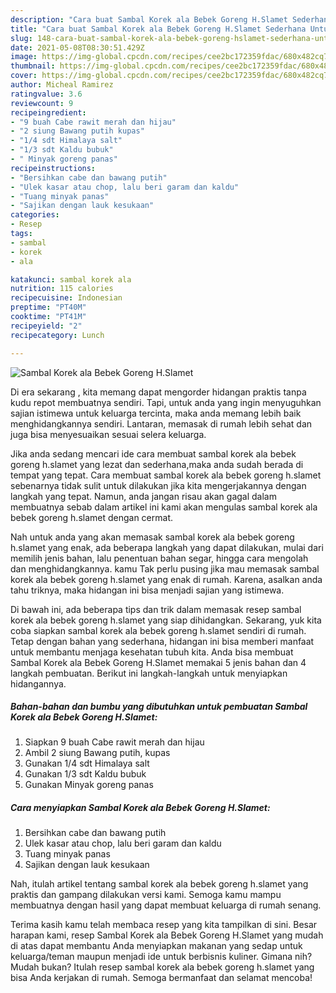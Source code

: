 ```yaml
---
description: "Cara buat Sambal Korek ala Bebek Goreng H.Slamet Sederhana Untuk Jualan"
title: "Cara buat Sambal Korek ala Bebek Goreng H.Slamet Sederhana Untuk Jualan"
slug: 148-cara-buat-sambal-korek-ala-bebek-goreng-hslamet-sederhana-untuk-jualan
date: 2021-05-08T08:30:51.429Z
image: https://img-global.cpcdn.com/recipes/cee2bc172359fdac/680x482cq70/sambal-korek-ala-bebek-goreng-hslamet-foto-resep-utama.jpg
thumbnail: https://img-global.cpcdn.com/recipes/cee2bc172359fdac/680x482cq70/sambal-korek-ala-bebek-goreng-hslamet-foto-resep-utama.jpg
cover: https://img-global.cpcdn.com/recipes/cee2bc172359fdac/680x482cq70/sambal-korek-ala-bebek-goreng-hslamet-foto-resep-utama.jpg
author: Micheal Ramirez
ratingvalue: 3.6
reviewcount: 9
recipeingredient:
- "9 buah Cabe rawit merah dan hijau"
- "2 siung Bawang putih kupas"
- "1/4 sdt Himalaya salt"
- "1/3 sdt Kaldu bubuk"
- " Minyak goreng panas"
recipeinstructions:
- "Bersihkan cabe dan bawang putih"
- "Ulek kasar atau chop, lalu beri garam dan kaldu"
- "Tuang minyak panas"
- "Sajikan dengan lauk kesukaan"
categories:
- Resep
tags:
- sambal
- korek
- ala

katakunci: sambal korek ala 
nutrition: 115 calories
recipecuisine: Indonesian
preptime: "PT40M"
cooktime: "PT41M"
recipeyield: "2"
recipecategory: Lunch

---
```



![Sambal Korek ala Bebek Goreng H.Slamet](https://img-global.cpcdn.com/recipes/cee2bc172359fdac/680x482cq70/sambal-korek-ala-bebek-goreng-hslamet-foto-resep-utama.jpg)

Di era  sekarang , kita memang dapat mengorder hidangan praktis tanpa kudu repot membuatnya sendiri. Tapi, untuk anda yang ingin menyuguhkan sajian istimewa untuk keluarga tercinta, maka anda memang lebih baik menghidangkannya sendiri. Lantaran, memasak di rumah lebih sehat dan juga bisa menyesuaikan sesuai selera keluarga.

Jika anda sedang mencari ide cara membuat sambal korek ala bebek goreng h.slamet yang lezat dan sederhana,maka anda sudah berada di tempat yang tepat. Cara membuat sambal korek ala bebek goreng h.slamet  sebenarnya tidak sulit untuk dilakukan jika kita mengerjakannya dengan langkah yang tepat. Namun, anda jangan risau akan gagal dalam membuatnya 
sebab dalam artikel ini kami akan mengulas sambal korek ala bebek goreng h.slamet dengan cermat.  



Nah untuk anda yang akan memasak sambal korek ala bebek goreng h.slamet yang enak, ada beberapa langkah yang dapat dilakukan, mulai dari memilih jenis bahan, lalu penentuan bahan segar, hingga cara mengolah dan menghidangkannya. kamu Tak perlu pusing jika mau memasak sambal korek ala bebek goreng h.slamet yang enak di rumah. Karena, asalkan anda  tahu triknya, maka hidangan ini bisa menjadi sajian yang istimewa.

Di bawah ini, ada beberapa tips dan trik dalam memasak resep sambal korek ala bebek goreng h.slamet yang siap dihidangkan. Sekarang, yuk kita coba siapkan sambal korek ala bebek goreng h.slamet sendiri di rumah. Tetap dengan bahan yang sederhana, hidangan ini bisa memberi manfaat untuk membantu menjaga kesehatan tubuh kita. Anda bisa membuat Sambal Korek ala Bebek Goreng H.Slamet memakai 5 jenis bahan dan 4 langkah pembuatan. Berikut ini langkah-langkah untuk menyiapkan hidangannya.

<!--inarticleads1-->

##### Bahan-bahan dan bumbu yang dibutuhkan untuk pembuatan Sambal Korek ala Bebek Goreng H.Slamet:

1. Siapkan 9 buah Cabe rawit merah dan hijau
1. Ambil 2 siung Bawang putih, kupas
1. Gunakan 1/4 sdt Himalaya salt
1. Gunakan 1/3 sdt Kaldu bubuk
1. Gunakan  Minyak goreng panas




<!--inarticleads2-->

##### Cara menyiapkan Sambal Korek ala Bebek Goreng H.Slamet:

1. Bersihkan cabe dan bawang putih
1. Ulek kasar atau chop, lalu beri garam dan kaldu
1. Tuang minyak panas
1. Sajikan dengan lauk kesukaan




Nah, itulah artikel tentang  sambal korek ala bebek goreng h.slamet  yang praktis dan gampang dilakukan versi kami. Semoga kamu mampu membuatnya dengan hasil yang dapat membuat keluarga di rumah senang. 

Terima kasih kamu telah membaca resep yang kita tampilkan di sini. Besar harapan kami, resep  Sambal Korek ala Bebek Goreng H.Slamet yang mudah di atas dapat membantu Anda menyiapkan makanan yang sedap untuk keluarga/teman maupun menjadi ide untuk berbisnis kuliner. Gimana nih? Mudah bukan? Itulah resep sambal korek ala bebek goreng h.slamet yang bisa Anda kerjakan di rumah. Semoga bermanfaat dan selamat mencoba!

